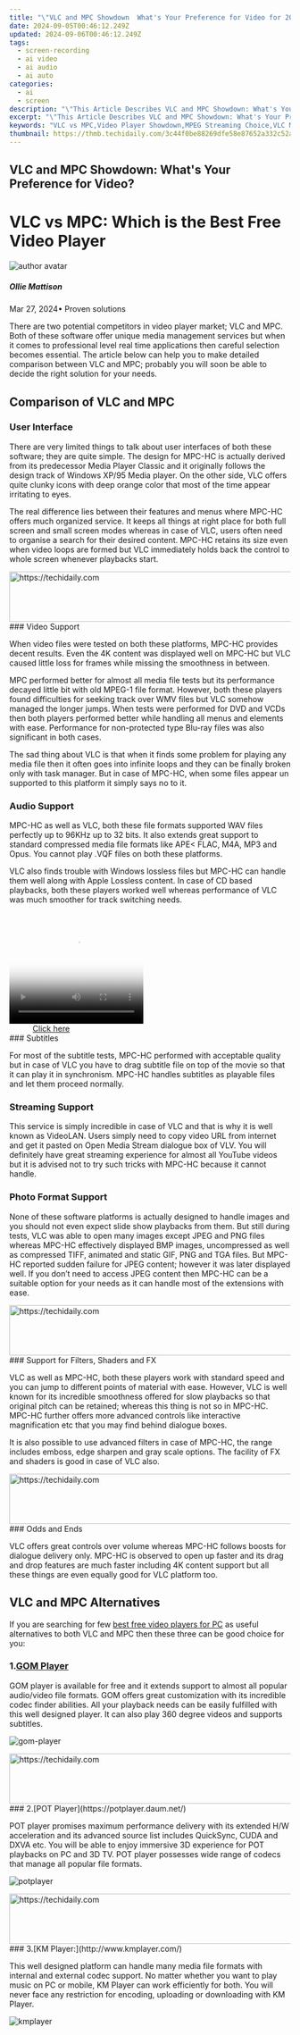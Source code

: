 ```yaml
---
title: "\"VLC and MPC Showdown  What's Your Preference for Video for 2024\""
date: 2024-09-05T00:46:12.249Z
updated: 2024-09-06T00:46:12.249Z
tags: 
  - screen-recording
  - ai video
  - ai audio
  - ai auto
categories: 
  - ai
  - screen
description: "\"This Article Describes VLC and MPC Showdown: What's Your Preference for Video for 2024\""
excerpt: "\"This Article Describes VLC and MPC Showdown: What's Your Preference for Video for 2024\""
keywords: "VLC vs MPC,Video Player Showdown,MPEG Streaming Choice,VLC Media Player Review,Video Quality Comparison,Preferred Video Software,Streaming App Benchmarks"
thumbnail: https://thmb.techidaily.com/3c44f0be88269dfe58e87652a332c52a578262780df7f0b33d89646c55a92321.jpg
---
```


## VLC and MPC Showdown: What's Your Preference for Video?

# VLC vs MPC: Which is the Best Free Video Player

![author avatar](https://images.wondershare.com/filmora/article-images/ollie-mattison.jpg)

##### Ollie Mattison

 Mar 27, 2024• Proven solutions

There are two potential competitors in video player market; VLC and MPC. Both of these software offer unique media management services but when it comes to professional level real time applications then careful selection becomes essential. The article below can help you to make detailed comparison between VLC and MPC; probably you will soon be able to decide the right solution for your needs.

## Comparison of VLC and MPC

### User Interface

There are very limited things to talk about user interfaces of both these software; they are quite simple. The design for MPC-HC is actually derived from its predecessor Media Player Classic and it originally follows the design track of Windows XP/95 Media player. On the other side, VLC offers quite clunky icons with deep orange color that most of the time appear irritating to eyes.

The real difference lies between their features and menus where MPC-HC offers much organized service. It keeps all things at right place for both full screen and small screen modes whereas in case of VLC, users often need to organise a search for their desired content. MPC-HC retains its size even when video loops are formed but VLC immediately holds back the control to whole screen whenever playbacks start.

<!-- affiliate ads begin -->
<a href="https://oneplusfr.sjv.io/c/5597632/1622438/14044" target="_top" id="1622438">
  <img src="//a.impactradius-go.com/display-ad/14044-1622438" border="0" alt="https://techidaily.com" width="728" height="90"/>
</a>
<img height="0" width="0" src="https://oneplusfr.sjv.io/i/5597632/1622438/14044" style="position:absolute;visibility:hidden;" border="0" />
<!-- affiliate ads end -->
### Video Support

When video files were tested on both these platforms, MPC-HC provides decent results. Even the 4K content was displayed well on MPC-HC but VLC caused little loss for frames while missing the smoothness in between.

MPC performed better for almost all media file tests but its performance decayed little bit with old MPEG-1 file format. However, both these players found difficulties for seeking track over WMV files but VLC somehow managed the longer jumps. When tests were performed for DVD and VCDs then both players performed better while handling all menus and elements with ease. Performance for non-protected type Blu-ray files was also significant in both cases.

The sad thing about VLC is that when it finds some problem for playing any media file then it often goes into infinite loops and they can be finally broken only with task manager. But in case of MPC-HC, when some files appear un supported to this platform it simply says no to it.

### Audio Support

MPC-HC as well as VLC, both these file formats supported WAV files perfectly up to 96KHz up to 32 bits. It also extends great support to standard compressed media file formats like APE< FLAC, M4A, MP3 and Opus. You cannot play .VQF files on both these platforms.

VLC also finds trouble with Windows lossless files but MPC-HC can handle them well along with Apple Lossless content. In case of CD based playbacks, both these players worked well whereas performance of VLC was much smoother for track switching needs.

<!-- affiliate ads begin -->
<span id="1304647">
					<video width="240" height="200" style="cursor:pointer"
           poster="//a.impactradius-go.com/display-clicktoplayimage/1304647.png"
           onclick="if(!this.playClicked){this.play();this.setAttribute('controls',true);this.playClicked=true;}">
	   <source src="//a.impactradius-go.com/display-ad/15852-1304647">
	   <img src="//a.impactradius-go.com/display-clicktoplayimage/1304647.png" style="border: none; height: 100%; width: 100%; object-fit: contain">
	</video>
	<div style="width:150px;text-align:center"><a href="javascript:window.open(decodeURIComponent('https%3A%2F%2Fthefitville.pxf.io%2Fc%2F5597632%2F1304647%2F15852'), '_blank');void(0);">Click here</a></div>
</span>
<img height="0" width="0" src="https://imp.pxf.io/i/5597632/1304647/15852" style="position:absolute;visibility:hidden;" border="0" />
<!-- affiliate ads end -->
### Subtitles

For most of the subtitle tests, MPC-HC performed with acceptable quality but in case of VLC you have to drag subtitle file on top of the movie so that it can play it in synchronism. MPC-HC handles subtitles as playable files and let them proceed normally.

### Streaming Support

This service is simply incredible in case of VLC and that is why it is well known as VideoLAN. Users simply need to copy video URL from internet and get it pasted on Open Media Stream dialogue box of VLV. You will definitely have great streaming experience for almost all YouTube videos but it is advised not to try such tricks with MPC-HC because it cannot handle.

### Photo Format Support

None of these software platforms is actually designed to handle images and you should not even expect slide show playbacks from them. But still during tests, VLC was able to open many images except JPEG and PNG files whereas MPC-HC effectively displayed BMP images, uncompressed as well as compressed TIFF, animated and static GIF, PNG and TGA files. But MPC-HC reported sudden failure for JPEG content; however it was later displayed well. If you don’t need to access JPEG content then MPC-HC can be a suitable option for your needs as it can handle most of the extensions with ease.

<!-- affiliate ads begin -->
<a href="https://appsumo.8odi.net/c/5597632/2049391/7443" target="_top" id="2049391">
  <img src="//a.impactradius-go.com/display-ad/7443-2049391" border="0" alt="https://techidaily.com" width="728" height="90"/>
</a>
<img height="0" width="0" src="https://appsumo.8odi.net/i/5597632/2049391/7443" style="position:absolute;visibility:hidden;" border="0" />
<!-- affiliate ads end -->
### Support for Filters, Shaders and FX

VLC as well as MPC-HC, both these players work with standard speed and you can jump to different points of material with ease. However, VLC is well known for its incredible smoothness offered for slow playbacks so that original pitch can be retained; whereas this thing is not so in MPC-HC. MPC-HC further offers more advanced controls like interactive magnification etc that you may find behind dialogue boxes.

It is also possible to use advanced filters in case of MPC-HC, the range includes emboss, edge sharpen and gray scale options. The facility of FX and shaders is good in case of VLC also.

<!-- affiliate ads begin -->
<a href="https://aligracehair.sjv.io/c/5597632/2135419/19272" target="_top" id="2135419">
  <img src="//a.impactradius-go.com/display-ad/19272-2135419" border="0" alt="https://techidaily.com" width="728" height="90"/>
</a>
<img height="0" width="0" src="https://aligracehair.sjv.io/i/5597632/2135419/19272" style="position:absolute;visibility:hidden;" border="0" />
<!-- affiliate ads end -->
### Odds and Ends

VLC offers great controls over volume whereas MPC-HC follows boosts for dialogue delivery only. MPC-HC is observed to open up faster and its drag and drop features are much faster including 4K content support but all these things are even equally good for VLC platform too.

## VLC and MPC Alternatives

If you are searching for few [best free video players for PC](https://tools.techidaily.com/wondershare/filmora/download/) as useful alternatives to both VLC and MPC then these three can be good choice for you:

### 1.[GOM Player](https://www.gomlab.com/)

GOM player is available for free and it extends support to almost all popular audio/video file formats. GOM offers great customization with its incredible codec finder abilities. All your playback needs can be easily fulfilled with this well designed player. It can also play 360 degree videos and supports subtitles.

![gom-player ](https://images.wondershare.com/filmora/article-images/gom-player.jpg)

<!-- affiliate ads begin -->
<a href="https://imp.i357552.net/c/5597632/1006793/11832" target="_top" id="1006793">
  <img src="//a.impactradius-go.com/display-ad/11832-1006793" border="0" alt="https://techidaily.com" width="728" height="90"/>
</a>
<img height="0" width="0" src="https://imp.i357552.net/i/5597632/1006793/11832" style="position:absolute;visibility:hidden;" border="0" />
<!-- affiliate ads end -->
### 2.[POT Player](https://potplayer.daum.net/)

POT player promises maximum performance delivery with its extended H/W acceleration and its advanced source list includes QuickSync, CUDA and DXVA etc. You will be able to enjoy immersive 3D experience for POT playbacks on PC and 3D TV. POT player possesses wide range of codecs that manage all popular file formats.

![potplayer ](https://images.wondershare.com/filmora/article-images/potplayer.jpg)

<!-- affiliate ads begin -->
<a href="https://appsumo.8odi.net/c/5597632/2128844/7443" target="_top" id="2128844">
  <img src="//a.impactradius-go.com/display-ad/7443-2128844" border="0" alt="https://techidaily.com" width="728" height="90"/>
</a>
<img height="0" width="0" src="https://appsumo.8odi.net/i/5597632/2128844/7443" style="position:absolute;visibility:hidden;" border="0" />
<!-- affiliate ads end -->
### 3.[KM Player:](http://www.kmplayer.com/)

This well designed platform can handle many media file formats with internal and external codec support. No matter whether you want to play music on PC or mobile, KM Player can work efficiently for both. You will never face any restriction for encoding, uploading or downloading with KM Player.

![ kmplayer](https://images.wondershare.com/filmora/article-images/kmplayer.jpg)

<!-- affiliate ads begin -->
<span id="1424533">
					<video width="864" height="1536" style="cursor:pointer"
           poster="//a.impactradius-go.com/display-clicktoplayimage/1424533.png"
           onclick="if(!this.playClicked){this.play();this.setAttribute('controls',true);this.playClicked=true;}">
	   <source src="//a.impactradius-go.com/display-ad/16446-1424533">
	   <img src="//a.impactradius-go.com/display-clicktoplayimage/1424533.png" style="border: none; height: 100%; width: 100%; object-fit: contain">
	</video>
	<div style="width:540px;text-align:center"><a href="javascript:window.open(decodeURIComponent('https%3A%2F%2Flaganoo.pxf.io%2Fc%2F5597632%2F1424533%2F16446'), '_blank');void(0);">Click here</a></div>
</span>
<img height="0" width="0" src="https://imp.pxf.io/i/5597632/1424533/16446" style="position:absolute;visibility:hidden;" border="0" />
<!-- affiliate ads end -->
![author avatar](https://images.wondershare.com/filmora/article-images/ollie-mattison.jpg)

Ollie Mattison

Ollie Mattison is a writer and a lover of all things video.

Follow @Ollie Mattison


<ins class="adsbygoogle"
     style="display:block"
     data-ad-format="autorelaxed"
     data-ad-client="ca-pub-7571918770474297"
     data-ad-slot="1223367746"></ins>



<ins class="adsbygoogle"
     style="display:block"
     data-ad-client="ca-pub-7571918770474297"
     data-ad-slot="8358498916"
     data-ad-format="auto"
     data-full-width-responsive="true"></ins>


<span class="atpl-alsoreadstyle">Also read:</span>
<div><ul>
<li><a href="https://fox-friendly.techidaily.com/new-2024-approved-achieving-perfect-picture-quality-on-zoom/"><u>[New] 2024 Approved  Achieving Perfect Picture Quality on Zoom</u></a></li>
<li><a href="https://facebook-record-videos.techidaily.com/new-2024-approved-elevate-your-online-presence-with-this-all-inclusive-youtube-upload-manual/"><u>[New] 2024 Approved  Elevate Your Online Presence with This All-Inclusive YouTube Upload Manual</u></a></li>
<li><a href="https://fox-friendly.techidaily.com/new-2024-approved-enhance-your-chromebooks-verbal-expressions-with-our-top-5-vocal-transformers/"><u>[New] 2024 Approved  Enhance Your Chromebook's Verbal Expressions with Our Top 5 Vocal Transformers</u></a></li>
<li><a href="https://fox-friendly.techidaily.com/new-2024-approved-master-multitask-media-consumption-employing-picture-in-picture-functionality/"><u>[New] 2024 Approved  Master Multitask Media Consumption  Employing Picture-in-Picture Functionality</u></a></li>
<li><a href="https://fox-friendly.techidaily.com/new-2024-approved-premiere-10-optics-enhancing-visuals/"><u>[New] 2024 Approved  Premiere 10 Optics Enhancing Visuals</u></a></li>
<li><a href="https://fox-friendly.techidaily.com/new-behind-the-lens-mastery-5-essential-cinematographic-insights-for-2024/"><u>[New] Behind the Lens Mastery  5 Essential Cinematographic Insights for 2024</u></a></li>
<li><a href="https://vimeo-videos.techidaily.com/new-crafting-compelling-conclusions-the-vimeo-end-screens-guide/"><u>[New] Crafting Compelling Conclusions  The Vimeo End Screens Guide</u></a></li>
<li><a href="https://screen-activity-recording.techidaily.com/new-essential-video-editors-for-cutting-edge-webcams/"><u>[New] Essential Video Editors for Cutting-Edge Webcams</u></a></li>
<li><a href="https://extra-approaches.techidaily.com/new-inshot-editing-mastery-in-video-transitions/"><u>[New] Inshot Editing  Mastery in Video Transitions</u></a></li>
<li><a href="https://instagram-video-recordings.techidaily.com/new-link-it-up-sharing-youtube-on-ig-snapshots-for-2024/"><u>[New] Link It Up! Sharing YouTube on IG Snapshots for 2024</u></a></li>
<li><a href="https://fox-friendly.techidaily.com/new-live-sound-excellence-unveiled-our-top-picks-for-streaming-quality-for-2024/"><u>[New] Live Sound Excellence Unveiled  Our Top Picks for Streaming Quality for 2024</u></a></li>
<li><a href="https://fox-friendly.techidaily.com/new-prime-fast-windows-photo-displayer/"><u>[New] Prime Fast Windows Photo Displayer</u></a></li>
<li><a href="https://fox-friendly.techidaily.com/updated-the-goofy-way-a-look-back-at-the-90s-comedy-vhs/"><u>[Updated] 'The Goofy Way'  A Look Back at the 90S Comedy VHS</u></a></li>
<li><a href="https://facebook-video-share.techidaily.com/updated-2024-approved-channel-naming-excellence-tips-and-strategies/"><u>[Updated] 2024 Approved  Channel Naming Excellence  Tips & Strategies</u></a></li>
<li><a href="https://fox-friendly.techidaily.com/updated-2024-approved-expert-iphone-techniques-for-stunning-scenery-shots/"><u>[Updated] 2024 Approved  Expert iPhone Techniques for Stunning Scenery Shots</u></a></li>
<li><a href="https://fox-friendly.techidaily.com/updated-2024-approved-podcast-mastery-top-10-ai-driven-name-creation-tools/"><u>[Updated] 2024 Approved  Podcast Mastery  Top 10 AI-Driven Name Creation Tools</u></a></li>
<li><a href="https://fox-friendly.techidaily.com/updated-2024-approved-the-drone-editors-toolkit-techniques-for-visual-excellence/"><u>[Updated] 2024 Approved  The Drone Editor's Toolkit  Techniques for Visual Excellence</u></a></li>
<li><a href="https://fox-friendly.techidaily.com/updated-2024-approved-the-ultimate-guide-to-digitizing-and-saving-faded-frames/"><u>[Updated] 2024 Approved  The Ultimate Guide to Digitizing and Saving Faded Frames</u></a></li>
<li><a href="https://facebook-video-footage.techidaily.com/updated-essential-insights-for-crafting-youtube-intros-aplusb-methods-for-2024/"><u>[Updated] Essential Insights for Crafting YouTube Intros  A+B Methods for 2024</u></a></li>
<li><a href="https://fox-friendly.techidaily.com/updated-how-to-incrementally-lower-decibels-in-logic-pro-for-2024/"><u>[Updated] How to Incrementally Lower Decibels in Logic Pro for 2024</u></a></li>
<li><a href="https://fox-friendly.techidaily.com/updated-in-2024-capture-and-save-video-images-on-windows-11/"><u>[Updated] In 2024, Capture and Save Video Images on Windows 11</u></a></li>
<li><a href="https://fox-friendly.techidaily.com/updated-in-2024-enhancing-creativity-via-virtual-landscapes/"><u>[Updated] In 2024, Enhancing Creativity via Virtual Landscapes</u></a></li>
<li><a href="https://fox-friendly.techidaily.com/updated-in-2024-enhancing-video-quality-on-tiktok-via-zoom/"><u>[Updated] In 2024, Enhancing Video Quality on TikTok via Zoom</u></a></li>
<li><a href="https://fox-friendly.techidaily.com/updated-mastering-image-uploads-on-instagram/"><u>[Updated] Mastering Image Uploads on Instagram</u></a></li>
<li><a href="https://fox-friendly.techidaily.com/updated-mastering-undersea-video-7-easy-to-follow-techniques/"><u>[Updated] Mastering Undersea Video  7 Easy-to-Follow Techniques</u></a></li>
<li><a href="https://fox-friendly.techidaily.com/updated-peering-into-pitfalls-a-deep-dive-into-vr-shortcomings-for-2024/"><u>[Updated] Peering Into Pitfalls  A Deep Dive Into VR Shortcomings for 2024</u></a></li>
<li><a href="https://fox-friendly.techidaily.com/updated-total-motion-analysis-2023-for-2024/"><u>[Updated] Total Motion Analysis 2023 for 2024</u></a></li>
<li><a href="https://screen-activity-recording.techidaily.com/2024-approved-nocturnal-nuances-essential-tips-for-moonlit-portraiture/"><u>2024 Approved  Nocturnal Nuances  Essential Tips for Moonlit Portraiture</u></a></li>
<li><a href="https://screen-mirror.techidaily.com/3-methods-to-mirror-vivo-v27-to-roku-drfone-by-drfone-android/"><u>3 Methods to Mirror Vivo V27 to Roku | Dr.fone</u></a></li>
<li><a href="https://unlock-android.techidaily.com/5-solutions-for-zte-nubia-flip-5g-unlock-without-password-by-drfone-android/"><u>5 Solutions For ZTE Nubia Flip 5G Unlock Without Password</u></a></li>
<li><a href="https://buynow-reviews.techidaily.com/acer-aspire-c27-ultimate-performance-in-a-sleek-design/"><u>Acer Aspire C27: Ultimate Performance in a Sleek Design</u></a></li>
<li><a href="https://howto.techidaily.com/android-safe-mode-how-to-turn-off-safe-mode-on-infinix-hot-40-pro-drfone-by-drfone-fix-android-problems-fix-android-problems/"><u>Android Safe Mode - How to Turn off Safe Mode on Infinix Hot 40 Pro? | Dr.fone</u></a></li>
<li><a href="https://ai-vdieo-software.techidaily.com/best-movie-trailer-apps-for-ios-devices-for-2024/"><u>Best Movie Trailer Apps for iOS Devices for 2024</u></a></li>
<li><a href="https://hardware-updates.techidaily.com/exploring-innovation-with-toms-tech-insights-and-comprehensive-reviews/"><u>Exploring Innovation with Tom's Tech Insights and Comprehensive Reviews</u></a></li>
<li><a href="https://driver-download.techidaily.com/1722960090394-get-the-latest-kodak-printer-software-fast-free-downloads-and-updates/"><u>Get the Latest Kodak Printer Software - Fast, Free Downloads and Updates</u></a></li>
<li><a href="https://android-pokemon-go.techidaily.com/here-are-some-of-the-best-pokemon-discord-servers-to-join-on-htc-u23-pro-drfone-by-drfone-virtual-android/"><u>Here are Some of the Best Pokemon Discord Servers to Join On HTC U23 Pro | Dr.fone</u></a></li>
<li><a href="https://android-transfer.techidaily.com/how-to-transfer-data-after-switching-from-samsung-galaxy-z-fold-5-to-latest-samsung-drfone-by-drfone-transfer-from-android-transfer-from-android/"><u>How to Transfer Data After Switching From Samsung Galaxy Z Fold 5 to Latest Samsung | Dr.fone</u></a></li>
<li><a href="https://android-unlock.techidaily.com/how-to-unlock-motorola-razr-40-ultra-phone-password-without-factory-reset-by-drfone-android/"><u>How to Unlock Motorola Razr 40 Ultra Phone Password Without Factory Reset?</u></a></li>
<li><a href="https://change-location.techidaily.com/how-to-watch-hulu-outside-us-on-tecno-pop-7-pro-drfone-by-drfone-virtual-android/"><u>How to Watch Hulu Outside US On Tecno Pop 7 Pro | Dr.fone</u></a></li>
<li><a href="https://fox-friendly.techidaily.com/in-2024-arcade-affordability-index/"><u>In 2024, ARCADE AFFORDABILITY INDEX</u></a></li>
<li><a href="https://fox-access.techidaily.com/in-2024-beijings-frigid-triumph-in-winter-sports-2022/"><u>In 2024, Beijing's Frigid Triumph in Winter Sports, 2022</u></a></li>
<li><a href="https://fox-friendly.techidaily.com/in-2024-explore-the-depths-of-video-clarity-comprehensive-guide-to-vce-22/"><u>In 2024, Explore the Depths of Video Clarity - Comprehensive Guide to VCE 2.2</u></a></li>
<li><a href="https://fox-friendly.techidaily.com/in-2024-from-novice-to-notorious-top-20-vlogging-ideas/"><u>In 2024, From Novice to Notorious  Top 20 Vlogging Ideas</u></a></li>
<li><a href="https://activate-lock.techidaily.com/in-2024-how-to-bypass-icloud-activation-lock-on-mac-for-iphone-15-pro-by-drfone-ios/"><u>In 2024, How To Bypass iCloud Activation Lock on Mac For iPhone 15 Pro?</u></a></li>
<li><a href="https://review-topics.techidaily.com/in-2024-how-to-send-and-fake-live-location-on-facebook-messenger-of-your-vivo-y100i-power-5g-drfone-by-drfone-virtual-android/"><u>In 2024, How to Send and Fake Live Location on Facebook Messenger Of your Vivo Y100i Power 5G | Dr.fone</u></a></li>
<li><a href="https://ios-unlock.techidaily.com/in-2024-how-to-unlock-iphone-8-plus-apples-new-iphone-by-drfone-ios/"><u>In 2024, How to Unlock iPhone 8 Plus, Apples New iPhone</u></a></li>
<li><a href="https://fox-friendly.techidaily.com/in-2024-mobile-vr-headsets-showdown-the-top-10/"><u>In 2024, Mobile VR Headsets Showdown  The Top 10</u></a></li>
<li><a href="https://fox-friendly.techidaily.com/in-2024-quick-skill-enhancing-images-in-windows-11/"><u>In 2024, Quick Skill  Enhancing Images in Windows 11</u></a></li>
<li><a href="https://fox-friendly.techidaily.com/leading-narrative-construction-sphere/"><u>Leading Narrative Construction Sphere</u></a></li>
<li><a href="https://facebook-videos.techidaily.com/maximize-your-social-footprint-on-facebook-with-free-help/"><u>Maximize Your Social Footprint on Facebook with Free Help</u></a></li>
<li><a href="https://fox-friendly.techidaily.com/premium-aerial-camera-crew-the-best-10-drones/"><u>Premium Aerial Camera Crew  The Best 10 Drones</u></a></li>
<li><a href="https://win-blog.techidaily.com/steam-error-code-130-no-more-a-comprehensive-fix/"><u>Steam Error Code 130 No More – A Comprehensive Fix</u></a></li>
<li><a href="https://fox-friendly.techidaily.com/unleash-clean-visuals-step-by-step-guide-to-backdrop-erasure/"><u>Unleash Clean Visuals  Step-By-Step Guide to Backdrop Erasure</u></a></li>
</ul></div>
